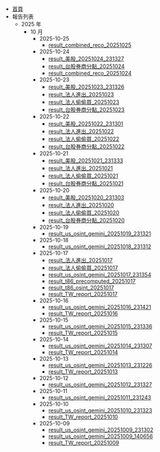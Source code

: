 - [首頁](/README.md)
- 報告列表
  - 2025 年
    - 10 月
      - 2025-10-25
        - [result_combined_reco_20251025](/reports_his/result_combined_reco_20251025.md)
      - 2025-10-24
        - [result_美股_20251024_231327](/reports_his/result_美股_20251024_231327.md)
        - [result_台股券商分點_20251024](/reports_his/result_台股券商分點_20251024.md)
        - [result_combined_reco_20251024](/reports_his/result_combined_reco_20251024.md)
      - 2025-10-23
        - [result_美股_20251023_231326](/reports_his/result_美股_20251023_231326.md)
        - [result_法人進出_20251023](/reports_his/result_法人進出_20251023.md)
        - [result_法人偷偷買_20251023](/reports_his/result_法人偷偷買_20251023.md)
        - [result_台股券商分點_20251023](/reports_his/result_台股券商分點_20251023.md)
      - 2025-10-22
        - [result_美股_20251022_231301](/reports_his/result_美股_20251022_231301.md)
        - [result_法人進出_20251022](/reports_his/result_法人進出_20251022.md)
        - [result_法人偷偷買_20251022](/reports_his/result_法人偷偷買_20251022.md)
        - [result_台股券商分點_20251022](/reports_his/result_台股券商分點_20251022.md)
      - 2025-10-21
        - [result_美股_20251021_231333](/reports_his/result_美股_20251021_231333.md)
        - [result_法人進出_20251021](/reports_his/result_法人進出_20251021.md)
        - [result_法人偷偷買_20251021](/reports_his/result_法人偷偷買_20251021.md)
        - [result_台股券商分點_20251021](/reports_his/result_台股券商分點_20251021.md)
      - 2025-10-20
        - [result_美股_20251020_231303](/reports_his/result_美股_20251020_231303.md)
        - [result_法人進出_20251020](/reports_his/result_法人進出_20251020.md)
        - [result_法人偷偷買_20251020](/reports_his/result_法人偷偷買_20251020.md)
        - [result_台股券商分點_20251020](/reports_his/result_台股券商分點_20251020.md)
      - 2025-10-19
        - [result_us_osint_gemini_20251019_231321](/reports_his/result_us_osint_gemini_20251019_231321.md)
      - 2025-10-18
        - [result_us_osint_gemini_20251018_231312](/reports_his/result_us_osint_gemini_20251018_231312.md)
      - 2025-10-17
        - [result_法人進出_20251017](/reports_his/result_法人進出_20251017.md)
        - [result_法人偷偷買_20251017](/reports_his/result_法人偷偷買_20251017.md)
        - [result_us_osint_gemini_20251017_231354](/reports_his/result_us_osint_gemini_20251017_231354.md)
        - [result_t86_precomputed_20251017](/reports_his/result_t86_precomputed_20251017.md)
        - [result_t86_osint_20251017](/reports_his/result_t86_osint_20251017.md)
        - [result_TW_report_20251017](/reports_his/result_TW_report_20251017.md)
      - 2025-10-16
        - [result_us_osint_gemini_20251016_231421](/reports_his/result_us_osint_gemini_20251016_231421.md)
        - [result_TW_report_20251016](/reports_his/result_TW_report_20251016.md)
      - 2025-10-15
        - [result_us_osint_gemini_20251015_231336](/reports_his/result_us_osint_gemini_20251015_231336.md)
        - [result_TW_report_20251015](/reports_his/result_TW_report_20251015.md)
      - 2025-10-14
        - [result_us_osint_gemini_20251014_231307](/reports_his/result_us_osint_gemini_20251014_231307.md)
        - [result_TW_report_20251014](/reports_his/result_TW_report_20251014.md)
      - 2025-10-13
        - [result_us_osint_gemini_20251013_231226](/reports_his/result_us_osint_gemini_20251013_231226.md)
        - [result_TW_report_20251013](/reports_his/result_TW_report_20251013.md)
      - 2025-10-12
        - [result_us_osint_gemini_20251012_231327](/reports_his/result_us_osint_gemini_20251012_231327.md)
      - 2025-10-11
        - [result_us_osint_gemini_20251011_231243](/reports_his/result_us_osint_gemini_20251011_231243.md)
      - 2025-10-10
        - [result_us_osint_gemini_20251010_231323](/reports_his/result_us_osint_gemini_20251010_231323.md)
        - [result_TW_report_20251010](/reports_his/result_TW_report_20251010.md)
      - 2025-10-09
        - [result_us_osint_gemini_20251009_231302](/reports_his/result_us_osint_gemini_20251009_231302.md)
        - [result_us_osint_gemini_20251009_140656](/reports_his/result_us_osint_gemini_20251009_140656.md)
        - [result_TW_report_20251009](/reports_his/result_TW_report_20251009.md)
